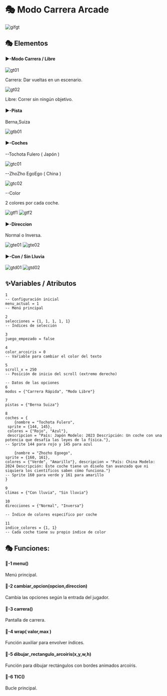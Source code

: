 # 🎭 Modo Carrera Arcade

![gifgt](./Imagenes/modocarrera.gif)

## 🎭 Elementos

#### ▶️-Modo Carrera / Libre

![gt01](./Imagenes/gt01.png)

Carrera: Dar vueltas en un escenario.

![gt02](./Imagenes/gt02.png)

Libre: Correr sin ningún objetivo.

#### ▶️-Pista

Berna,Suiza

![gtb01](./Imagenes/gtb01.png)

#### ▶️-Coches

--Tochota Fulero ( Japón )

![gtc01](./Imagenes/gtc01.png)

--ZhoZho EgoEgo ( China )

![gtc02](./Imagenes/gtc02.png)

--Color

2 colores por cada coche.

![gtf1](./Imagenes/gtf1.png)
![gtf2](./Imagenes/gtf2.png)

#### ▶️-Direccion

Normal o Inversa.

![gte01](./Imagenes/gte1.png)
![gte02](./Imagenes/gte2.png)

#### ▶️-Con / Sin Lluvia

![gtd01](./Imagenes/gtd1.png)
![gtd02](./Imagenes/gtd2.png)

## ✨️Variables / Atributos

```
1
-- Configuración inicial
menu_actual = 1 
-- Menú principal

2
selecciones = {1, 1, 1, 1, 1} 
-- Índices de selección

3
juego_empezado = false

4
color_arcoiris = 0 
-- Variable para cambiar el color del texto

5
scroll_x = 250 
-- Posición de inicio del scroll (extremo derecho)

-- Datos de las opciones
6
modos = {"Carrera Rápida", "Modo Libre"}

7
pistas = {"Berna Suiza"}

8
coches = {
    {nombre = "Tochota Fulero",
 sprite = {144, 145}, 
 colores = {"Rojo", "Azul"}, 
 descripcion = "País: Japón Modelo: 2023 Descripción: Un coche con una potencia que desafía las leyes de la física."}, 
-- Sprite 144 para rojo y 145 para azul

    {nombre = "Zhozho Egoego", 
sprite = {160, 161}, 
colores = {"Verde", "Amarillo"}, descripcion = "País: China Modelo: 2024 Descripción: Este coche tiene un diseño tan avanzado que ni siquiera los científicos saben cómo funciona."} 
-- Sprite 160 para verde y 161 para amarillo
}

9
climas = {"Con lluvia", "Sin lluvia"}

10
direcciones = {"Normal", "Inversa"}

-- Índice de colores específico por coche

11
indice_colores = {1, 1} 
-- Cada coche tiene su propio índice de color

```

## 🎭 Funciones:

#### 🔑-1  menu()

Menú principal.

#### 🔑-2  cambiar_opcion(opcion,direccion)

Cambia las opciones según la entrada del jugador.

#### 🔑-3  carrera()

Pantalla de carrera.

#### 🔑-4  wrap( valor,max )

Función auxiliar para envolver índices.

#### 🔑-5  dibujar_rectangulo_arcoiris(x,y,w,h)

Función para dibujar rectángulos con bordes animados arcoíris.

#### 🔑-6  TIC()

Bucle principal.

